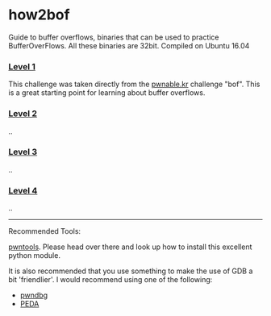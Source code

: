 # how2bof
Guide to buffer overflows, binaries that can be used to practice BufferOverFlows. All these binaries are 32bit. Compiled on Ubuntu 16.04

### [Level 1](./bof)
This challenge was taken directly from the [pwnable.kr](http://pwnable.kr) challenge "bof". This is a great starting point for learning about buffer overflows.

### [Level 2](./bof2)
..

### [Level 3](./bof3)
..

### [Level 4](./bof4)
..

---
Recommended Tools:

[pwntools](https://github.com/Gallopsled/pwntools). Please head over there and look up how to install this excellent python module.

It is also recommended that you use something to make the use of GDB a bit 'friendlier'.
I would recommend using one of the following:
 - [pwndbg](https://github.com/pwndbg/pwndbg)
 - [PEDA](https://github.com/longld/peda)
